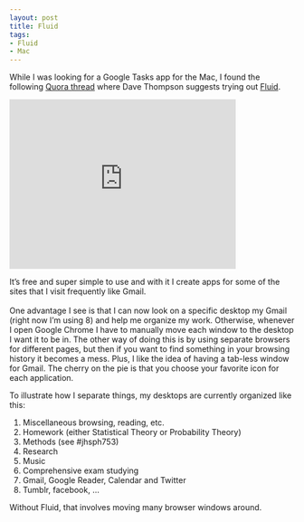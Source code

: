 ```yaml
---
layout: post
title: Fluid
tags:
- Fluid
- Mac
---
```

<p>While I was looking for a Google Tasks app for the Mac, I found the following <a href="http://www.quora.com/OS-X-Applications/What-is-the-best-way-to-manage-Google-Tasks-on-Mac-OS-X">Quora thread</a> where Dave Thompson suggests trying out <a href="http://www.fluidapp.com/">Fluid</a>.</p>
<p><iframe frameborder="0" height="300" src="http://player.vimeo.com/video/22820843?title=0&amp;byline=0&amp;portrait=0" width="400"></iframe></p>
<p>It&#8217;s free and super simple to use and with it I create apps for some of the sites that I visit frequently like Gmail. <br/><br/>One advantage I see is that I can now look on a specific desktop my Gmail (right now I&#8217;m using 8) and help me organize my work. Otherwise, whenever I open Google Chrome I have to manually move each window to the desktop I want it to be in. <span>The other way of doing this is by using separate browsers for different pages, but then if you want to find something in your browsing history it becomes a mess. Plus, I like the idea of having a tab-less window for Gmail. The cherry on the pie is that you choose your favorite icon for each application.</span></p>
<p>To illustrate how I separate things, my desktops are currently organized like this:</p>
<ol><li>Miscellaneous browsing, reading, etc.</li>
<li>Homework (either Statistical Theory or Probability Theory)</li>
<li>Methods (see #jhsph753)</li>
<li>Research</li>
<li>Music</li>
<li>Comprehensive exam studying</li>
<li>Gmail, Google Reader, Calendar and Twitter</li>
<li>Tumblr, facebook, &#8230;</li>
</ol><p>Without Fluid, that involves moving many browser windows around.</p>
